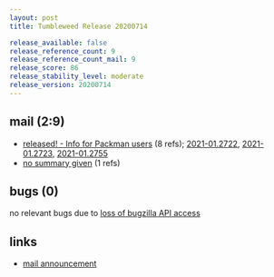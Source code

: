 ```yaml
---
layout: post
title: Tumbleweed Release 20200714

release_available: false
release_reference_count: 9
release_reference_count_mail: 9
release_score: 86
release_stability_level: moderate
release_version: 20200714
---
```


## mail (2:9)

- [released! - Info for Packman users](https://lists.opensuse.org/opensuse-factory/2020-07/msg00299.html) (8 refs); [2021-01.2722](https://github.com/boombatower/tumbleweed-review/issues/10), [2021-01.2723](https://github.com/boombatower/tumbleweed-review/issues/10), [2021-01.2755](https://github.com/boombatower/tumbleweed-review/issues/10)
- [no summary given](https://github.com/boombatower/tumbleweed-review/issues/10) (1 refs)

## bugs (0)

<!--more-->

no relevant bugs due to [loss of bugzilla API access](https://bugzilla.opensuse.org/show_bug.cgi?id=1157722)



## links

- [mail announcement](https://github.com/boombatower/tumbleweed-review/issues/10)
